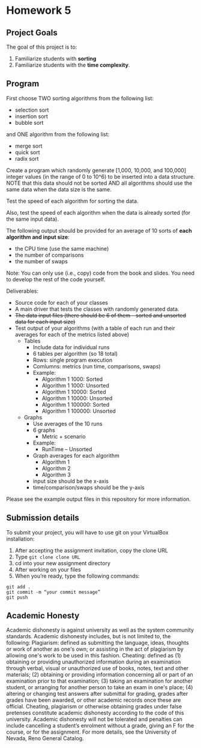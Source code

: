 # Homework 5

## Project Goals
The goal of this project is to:
1.	Familiarize students with **sorting**
2.  Familiarize students with the **time complexity**.

## Program
First choose TWO sorting algorithms from the following list:
- selection sort
-	insertion sort
-	bubble sort  

and ONE algorithm from the following list:
-	merge sort
-	quick sort 
-	radix sort

Create a program which randomly generate [1,000, 10,000, and 100,000] integer values (in the range of 0 to 10^6) to be inserted into a data structure. NOTE that this data should not be sorted AND all algorithms should use the same data when the data size is the same.  

Test the speed of each algorithm for sorting the data.  

Also, test the speed of each algorithm when the data is already sorted (for the same input data). 

The following output should be provided for an average of 10 sorts of **each algorithm and input size**:
-	the CPU time (use the same machine)
-	the number of comparisons
-	the number of swaps 

Note: You can only use (i.e., copy) code from the book and slides. You need to develop the rest of the code yourself. 

Deliverables:
-	Source code for each of your classes
-	A main driver that tests the classes with randomly generated data.
-	~~The data input files (there should be 6 of them – sorted and unsorted data for each input size)~~
- Test output of your algorithms (with a table of each run and their averages for each of the metrics listed above)
  -	Tables
    - Include data for individual runs
    - 6 tables per algorithm (so 18 total)
    - Rows: single program execution
    - Comlumns: metrics (run time, comparisons, swaps) 
    - Example: 
      - Algorithm 1 1000: Sorted 
      - Algorithm 1 1000: Unsorted
      - Algorithm 1 10000: Sorted 
      - Algorithm 1 10000: Unsorted
      - Algorithm 1 100000: Sorted 
      - Algorithm 1 100000: Unsorted
  - Graphs
    - Use averages of the 10 runs
    - 6 graphs
      - Metric + scenario 
    - Example:
      - RunTime – Unsorted
    - Graph averages for each algorithm
      - Algorithm 1
      - Algorithm 2
      - Algorithm 3 
    - input size should be the x-axis
    - time/comparison/swaps should be the y-axis

Please see the example output files in this repository for more information.  

## Submission details
To submit your project, you will have to use git on your VirtualBox installation:
1.	After accepting the assignment invitation, copy the clone URL
2.	Type 
```git clone clone URL```
3.	cd into your new assignment directory
4.	After working on your files
5.	When you’re ready, type the following commands: 
```
git add .
git commit -m “your commit message”
git push
```
## Academic Honesty
Academic dishonesty is against university as well as the system community standards. Academic dishonesty includes, but is not limited to, the following:
Plagiarism: defined as submitting the language, ideas, thoughts or work of another as one's own; or assisting in the act of plagiarism by allowing one's work to be used in this fashion.
Cheating: defined as (1) obtaining or providing unauthorized information during an examination through verbal, visual or unauthorized use of books, notes, text and other materials; (2) obtaining or providing information concerning all or part of an examination prior to that examination; (3) taking an examination for another student, or arranging for another person to take an exam in one's place; (4) altering or changing test answers after submittal for grading, grades after grades have been awarded, or other academic records once these are official.
Cheating, plagiarism or otherwise obtaining grades under false pretenses constitute academic
dishonesty according to the code of this university. Academic dishonesty will not be tolerated and
penalties can include cancelling a student’s enrolment without a grade, giving an F for the course, or for the assignment. For more details, see the University of Nevada, Reno General Catalog.
